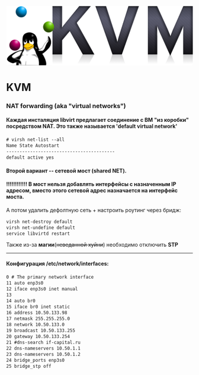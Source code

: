 ![KVM](../../img/KVM.png)
# KVM


### NAT forwarding (aka "virtual networks")


#### Каждая инсталяция libvirt предлагает соединение с ВМ "из коробки" посредством NAT. Это также называется 'default virtual network'
```
# virsh net-list --all
Name State Autostart
-----------------------------------------
default active yes
```


#### Второй вариант -- сетевой мост (**shared NET**).

#### !!!!!!!!!!!! В мост нельзя добавлять интерфейсы с назначенным IP адресом, вместо этого сетевой адрес назначается на интерфейс моста.  

А потом удалить дефолтную сеть + настроить роутинг через бридж:
```
virsh net-destroy default
virsh net-undefine default
service libvirtd restart
```

Также из-за **магии**(~~неведанной хуйни~~) необходимо отключить **STP**



***********************************

#### Конфигурация /etc/network/interfaces:
```
0 # The primary network interface
11 auto enp3s0
12 iface enp3s0 inet manual
13
14 auto br0
15 iface br0 inet static
16 address 10.50.133.98
17 netmask 255.255.255.0
18 network 10.50.133.0
19 broadcast 10.50.133.255
20 gateway 10.50.133.254
21 #dns-search if-capital.ru
22 dns-nameservers 10.50.1.1
23 dns-nameservers 10.50.1.2
24 bridge_ports enp3s0
25 bridge_stp off
```
